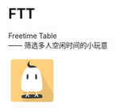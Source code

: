 # FTT
Freetime Table<br>
   —— 筛选多人空闲时间的小玩意<br>

![image](https://github.com/moiling/FTT/blob/master/FreeTimetableTest/app/src/main/res/mipmap-xhdpi/logo.png?raw=true)
